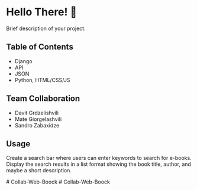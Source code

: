 # Hello There! 🌟

Brief description of your project.

## Table of Contents

- Django
- API
- JSON
- Python, HTML/CSS/JS

## Team Collaboration
- Davit Grdzelishvili
- Mate Giorgelashvili
- Sandro Zabaxidze


## Usage

Create a search bar where users can enter keywords to search for e-books.
Display the search results in a list format showing the book title, author, and maybe a short description.

#   C o l l a b - W e b - B o o c k  
 #   C o l l a b - W e b - B o o c k  
 